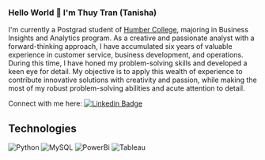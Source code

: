 ### Hello World 👋 I'm Thuy Tran (Tanisha)

I'm currently a Postgrad student of [Humber College](https://humber.ca/), majoring in Business Insights and Analytics program. As a creative and passionate analyst with a forward-thinking approach, I have accumulated six years of valuable experience in customer service, business development, and operations. During this time, I have honed my problem-solving skills and developed a keen eye for detail. My objective is to apply this wealth of experience to contribute innovative solutions with creativity and passion, while making the most of my robust problem-solving abilities and acute attention to detail.

Connect with me here:
[![Linkedin Badge](https://img.shields.io/badge/-tanishatran-blue?style=flat-square&logo=Linkedin&logoColor=white&link=https://www.linkedin.com/in/tanishatran/)](https://www.linkedin.com/in/tanishatran/ )

## Technologies
![Python](https://img.shields.io/badge/-Python-informational?style=flat-square&logo=Python&logoColor=white)
![MySQL](https://img.shields.io/badge/-MySQL-informational?style=flat-square&logo=mysql&logoColor=white)
![PowerBi](https://img.shields.io/badge/-Powerbi-yellow?style=flat-square&logo=PowerBi&logoColor=white)
![Tableau](https://img.shields.io/badge/-Tableau-blue?style=flat-square&logo=Tableau&logoColor=white)



